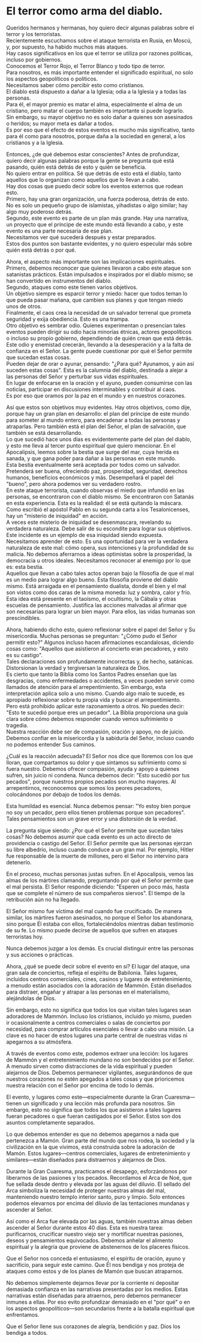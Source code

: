 # El terror como arma del diablo.  

Queridos hermanos y hermanas, hoy quiero decir algunas palabras sobre el terror y los terroristas.  
Recientemente escuchamos sobre el ataque terrorista en Rusia, en Moscú, y, por supuesto, ha habido muchos más ataques.  
Hay casos significativos en los que el terror se utiliza por razones políticas, incluso por gobiernos.  
Conocemos el Terror Rojo, el Terror Blanco y todo tipo de terror.  
Para nosotros, es más importante entender el significado espiritual, no solo los aspectos geopolíticos o políticos.  
Necesitamos saber cómo percibir esto como cristianos.  
El diablo está dispuesto a dañar a la Iglesia; odia a la Iglesia y a todas las personas.  
Para él, el mayor premio es matar el alma, especialmente el alma de un cristiano, pero matar el cuerpo también es importante si puede lograrlo.  
Sin embargo, su mayor objetivo no es solo dañar a quienes son asesinados o heridos; su mayor meta es dañar a todos.  
Es por eso que el efecto de estos eventos es mucho más significativo, tanto para él como para nosotros, porque daña a la sociedad en general, a los cristianos y a la Iglesia.  

Entonces, ¿de qué debemos estar conscientes? Antes de profundizar, quiero decir algunas palabras porque la gente se pregunta qué está pasando, quién está detrás de esto y quién se beneficia.  
No quiero entrar en política. Sé que detrás de esto está el diablo, tanto aquellos que lo organizan como aquellos que lo llevan a cabo.  
Hay dos cosas que puedo decir sobre los eventos externos que rodean esto.  
Primero, hay una gran organización, una fuerza poderosa, detrás de esto. No es solo un pequeño grupo de islamistas, yihadistas o algo similar; hay algo muy poderoso detrás.  
Segundo, este evento es parte de un plan más grande. Hay una narrativa, un proyecto que el príncipe de este mundo está llevando a cabo, y este evento es una parte necesaria de ese plan.  
Necesitamos ver qué sucederá después y estar preparados.  
Estos dos puntos son bastante evidentes, y no quiero especular más sobre quién está detrás o por qué.  

Ahora, el aspecto más importante son las implicaciones espirituales.  
Primero, debemos reconocer que quienes llevaron a cabo este ataque son satanistas prácticos. Están impulsados e inspirados por el diablo mismo; se han convertido en instrumentos del diablo.  
Segundo, ataques como este tienen varios objetivos.  
Un objetivo siempre es esparcir terror y miedo: hacer que todos teman lo que pueda pasar mañana, que cambien sus planes y que tengan miedo unos de otros.  
Finalmente, el caos crea la necesidad de un salvador terrenal que prometa seguridad y exija obediencia. Esto es una trampa.  
Otro objetivo es sembrar odio. Quienes experimentan o presencian tales eventos pueden dirigir su odio hacia minorías étnicas, actores geopolíticos o incluso su propio gobierno, dependiendo de quién crean que está detrás.  
Este odio y enemistad crecerán, llevando a la desesperación y a la falta de confianza en el Señor. La gente puede cuestionar por qué el Señor permite que sucedan estas cosas.  
Pueden dejar de orar o ayunar, pensando: "¿Para qué? Ayunamos, y aún así suceden estas cosas". Esta es la calumnia del diablo, destinada a alejar a las personas del Señor y perturbar sus vidas espirituales.  
En lugar de enfocarse en la oración y el ayuno, pueden consumirse con las noticias, participar en discusiones interminables y contribuir al caos.  
Es por eso que oramos por la paz en el mundo y en nuestros corazones.

Así que estos son objetivos muy evidentes. Hay otros objetivos, como dije, porque hay un gran plan en desarrollo: el plan del príncipe de este mundo para someter al mundo entero, para encadenar a todas las personas y atraparlas. Pero también está el plan del Señor, el plan de salvación, que también se está desarrollando.  
Lo que sucedió hace unos días es evidentemente parte del plan del diablo, y esto me lleva al tercer punto espiritual que quiero mencionar. En el Apocalipsis, leemos sobre la bestia que surge del mar, cuya herida es sanada, y que gana poder para dañar a las personas en este mundo.  
Esta bestia eventualmente será aceptada por todos como un salvador. Pretenderá ser buena, ofreciendo paz, prosperidad, seguridad, derechos humanos, beneficios económicos y más. Desempeñará el papel del "bueno", pero ahora podemos ver su verdadero rostro.  
En este ataque terrorista, cuando observas el miedo que infundió en las personas, se encontraron con el diablo mismo. Se encontraron con Satanás en esta experiencia. Esta es la realidad: él se está quitando la máscara. Como escribió el apóstol Pablo en su segunda carta a los Tesalonicenses, hay un "misterio de iniquidad" en acción.  
A veces este misterio de iniquidad se desenmascara, revelando su verdadera naturaleza. Debe salir de su escondite para lograr sus objetivos. Este incidente es un ejemplo de esa iniquidad siendo expuesta.  
Necesitamos aprender de esto. Es una oportunidad para ver la verdadera naturaleza de este mal: cómo opera, sus intenciones y la profundidad de su malicia. No debemos aferrarnos a ideas optimistas sobre la prosperidad, la democracia u otros ideales. Necesitamos reconocer al enemigo por lo que es: esta bestia.  
Aquellos que llevan a cabo tales actos operan bajo la filosofía de que el mal es un medio para lograr algo bueno. Esta filosofía proviene del diablo mismo. Está arraigada en el pensamiento dualista, donde el bien y el mal son vistos como dos caras de la misma moneda: luz y sombra, calor y frío.  
Esta idea está presente en el taoísmo, el ocultismo, la Cábala y otras escuelas de pensamiento. Justifica las acciones malvadas al afirmar que son necesarias para lograr un bien mayor. Para ellos, las vidas humanas son prescindibles.  

Ahora, habiendo dicho esto, quiero reflexionar sobre el papel del Señor y Su misericordia. Muchas personas se preguntan: "¿Cómo pudo el Señor permitir esto?" Algunos incluso hacen afirmaciones escandalosas, diciendo cosas como: "Aquellos que asistieron al concierto eran pecadores, y esto es su castigo".  
Tales declaraciones son profundamente incorrectas y, de hecho, satánicas. Distorsionan la verdad y tergiversan la naturaleza de Dios.  
Es cierto que tanto la Biblia como los Santos Padres enseñan que las desgracias, como enfermedades o accidentes, a veces pueden servir como llamados de atención para el arrepentimiento. Sin embargo, esta interpretación aplica solo a uno mismo. Cuando algo malo te sucede, es apropiado reflexionar sobre tu propia vida y buscar el arrepentimiento.  
Pero está prohibido aplicar este razonamiento a otros. No puedes decir: "Esto te sucedió porque eres un pecador". La Biblia proporciona una guía clara sobre cómo debemos responder cuando vemos sufrimiento o tragedia.  
Nuestra reacción debe ser de compasión, oración y apoyo, no de juicio. Debemos confiar en la misericordia y la sabiduría del Señor, incluso cuando no podemos entender Sus caminos.  

¿Cuál es la reacción adecuada? El Señor nos dice que lloremos con los que lloran, que compartamos su dolor y que sintamos su sufrimiento como si fuera nuestro. Debemos ofrecer compasión, ayuda y apoyo a quienes sufren, sin juicio ni condena. Nunca debemos decir: "Esto sucedió por tus pecados", porque nuestros propios pecados son mucho mayores. Al arrepentirnos, reconocemos que somos los peores pecadores, colocándonos por debajo de todos los demás.  

Esta humildad es esencial. Nunca debemos pensar: "Yo estoy bien porque no soy un pecador, pero ellos tienen problemas porque son pecadores". Tales pensamientos son un grave error y una distorsión de la verdad.  

La pregunta sigue siendo: ¿Por qué el Señor permite que sucedan tales cosas? No debemos asumir que cada evento es un acto directo de providencia o castigo del Señor. El Señor permite que las personas ejerzan su libre albedrío, incluso cuando conduce a un gran mal. Por ejemplo, Hitler fue responsable de la muerte de millones, pero el Señor no intervino para detenerlo.  

En el proceso, muchas personas justas sufren. En el Apocalipsis, vemos las almas de los mártires clamando, preguntando por qué el Señor permite que el mal persista. El Señor responde diciendo: "Esperen un poco más, hasta que se complete el número de sus compañeros siervos". El tiempo de la retribución aún no ha llegado.  

El Señor mismo fue víctima del mal cuando fue crucificado. De manera similar, los mártires fueron asesinados, no porque el Señor los abandonara, sino porque Él estaba con ellos, fortaleciéndolos mientras daban testimonio de su fe. Lo mismo puede decirse de aquellos que sufren en ataques terroristas hoy.  

Nunca debemos juzgar a los demás. Es crucial distinguir entre las personas y sus acciones o prácticas.  

Ahora, ¿qué se puede decir sobre el evento en sí? El lugar del ataque, una gran sala de conciertos, refleja el espíritu de Babilonia. Tales lugares, incluidos centros comerciales, cines, casinos y lugares de entretenimiento, a menudo están asociados con la adoración de Mammón. Están diseñados para distraer, engañar y atrapar a las personas en el materialismo, alejándolas de Dios.  

Sin embargo, esto no significa que todos los que visitan tales lugares sean adoradores de Mammón. Incluso los cristianos, incluido yo mismo, pueden ir ocasionalmente a centros comerciales o salas de conciertos por necesidad, para comprar artículos esenciales o llevar a cabo una misión. La clave es no hacer de estos lugares una parte central de nuestras vidas ni apegarnos a su atmósfera.  

A través de eventos como este, podemos extraer una lección: los lugares de Mammón y el entretenimiento mundano no son bendecidos por el Señor. A menudo sirven como distracciones de la vida espiritual y pueden alejarnos de Dios. Debemos permanecer vigilantes, asegurándonos de que nuestros corazones no estén apegados a tales cosas y que prioricemos nuestra relación con el Señor por encima de todo lo demás.

El evento, y lugares como este—especialmente durante la Gran Cuaresma—tienen un significado y una lección más profunda para nosotros. Sin embargo, esto no significa que todos los que asistieron a tales lugares fueran pecadores o que fueran castigados por el Señor. Estos son dos asuntos completamente separados.  

Lo que debemos entender es que no debemos apegarnos a nada que pertenezca a Mamón. Gran parte del mundo que nos rodea, la sociedad y la civilización en la que vivimos, está construida sobre la adoración de Mamón. Estos lugares—centros comerciales, lugares de entretenimiento y similares—están diseñados para distraernos y alejarnos de Dios.  

Durante la Gran Cuaresma, practicamos el desapego, esforzándonos por liberarnos de las pasiones y los pecados. Recordamos el Arca de Noé, que fue sellada desde dentro y elevada por las aguas del diluvio. El sellado del Arca simboliza la necesidad de proteger nuestras almas del mal, manteniendo nuestro templo interior santo, puro y limpio. Solo entonces podemos elevarnos por encima del diluvio de las tentaciones mundanas y ascender al Señor.  

Así como el Arca fue elevada por las aguas, también nuestras almas deben ascender al Señor durante estos 40 días. Esta es nuestra tarea: purificarnos, crucificar nuestro viejo ser y mortificar nuestras pasiones, deseos y pensamientos equivocados. Debemos anhelar el alimento espiritual y la alegría que proviene de abstenernos de los placeres físicos.  

Que el Señor nos conceda el entusiasmo, el espíritu de oración, ayuno y sacrificio, para seguir este camino. Que Él nos bendiga y nos proteja de ataques como estos y de los planes de Mamón que buscan atraparnos.  

No debemos simplemente dejarnos llevar por la corriente ni depositar demasiada confianza en las narrativas presentadas por los medios. Estas narrativas están diseñadas para atraernos, pero debemos permanecer inmunes a ellas. Por eso evito profundizar demasiado en el "por qué" o en los aspectos geopolíticos—son secundarios frente a la batalla espiritual que enfrentamos.  

Que el Señor llene sus corazones de alegría, bendición y paz. Dios los bendiga a todos.

